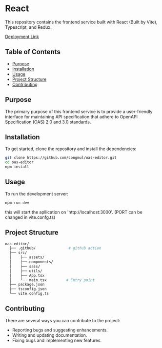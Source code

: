 # React
This repository contains the frontend service built with React (Built by Vite), Typescript, and Redux.

[Deployment Link](https://orange-cliff-0a124561e.5.azurestaticapps.net)

## Table of Contents
- [Purpose](#purpose)
- [Installation](#installation)
- [Usage](#usage)
- [Project Structure](#project-structure)
- [Contributing](#contributing)

## Purpose
The primary purpose of this frontend service is to provide a user-friendly interface for maintaining API specification that adhere to OpenAPI Specification (OAS) 2.0 and 3.0 standards.

## Installation
To get started, clone the repository and install the dependencies:
```bash
git clone https://github.com/congmul/oas-editor.git
cd oas-editor
npm install
```

## Usage
To run the development server:
```bash
npm run dev
```
this will start the apllication on 'http://localhost:3000'. 
(PORT can be changed in vite.confg.ts)

## Project Structure
```bash
oas-editor/
  ├── .github/               # github action
  ├── src/
  │    ├── assets/
  │    ├── components/
  │    ├── sass/
  │    ├── utils/
  │    ├── App.tsx
  │    └── main.tsx         # Entry point 
  ├── package.json
  ├── tsconfig.json
  └── vite.config.ts
```

## Contributing
There are several ways you can contribute to the project:

 - Reporting bugs and suggesting enhancements.
 - Writing and updating documentation.
 - Fixing bugs and implementing new features.